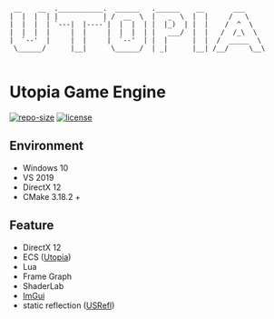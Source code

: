 ```
 __    __  .___________.  ______   .______    __       ___      
|  |  |  | |           | /  __  \  |   _  \  |  |     /   \     
|  |  |  | `---|  |----`|  |  |  | |  |_)  | |  |    /  ^  \    
|  |  |  |     |  |     |  |  |  | |   ___/  |  |   /  /_\  \   
|  `--'  |     |  |     |  `--'  | |  |      |  |  /  _____  \  
 \______/      |__|      \______/  | _|      |__| /__/     \__\ 
                                                                
```

# Utopia Game Engine

[![repo-size](https://img.shields.io/github/languages/code-size/Ubpa/Utopia?style=flat)](https://github.com/Ubpa/Utopia/archive/master.zip) [![license](https://img.shields.io/github/license/Ubpa/Utopia)](LICENSE) 

## Environment

- Windows 10
- VS 2019
- DirectX 12
- CMake 3.18.2 +

## Feature

- DirectX 12
- ECS ([Utopia](https://github.com/Ubpa/Utopia))
- Lua
- Frame Graph
- ShaderLab
- [ImGui](https://github.com/ocornut/imgui) 
- static reflection ([USRefl](https://github.com/Ubpa/USRefl))

